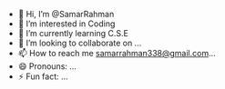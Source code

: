 - 👋 Hi, I’m @SamarRahman
- 👀 I’m interested in Coding
- 🌱 I’m currently learning C.S.E
- 💞️ I’m looking to collaborate on ...
- 📫 How to reach me samarrahman338@gmail.com...
- 😄 Pronouns: ...
- ⚡ Fun fact: ...

<!---
SamarRahman/SamarRahman is a ✨ special ✨ repository because its `README.md` (this file) appears on your GitHub profile.
You can click the Preview link to take a look at your changes.
--->
